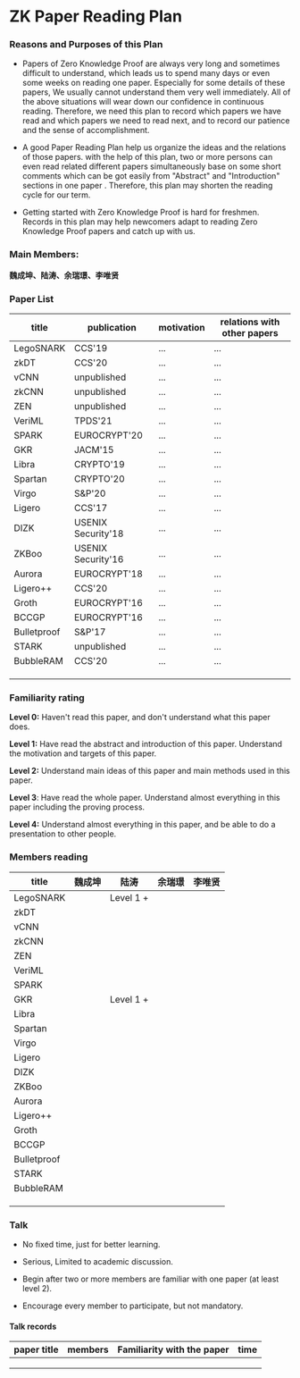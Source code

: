 # ZK Paper Reading Plan

### Reasons and Purposes of this Plan

- Papers of Zero Knowledge Proof are always very long and sometimes difficult to understand, which leads us to spend many days or even some weeks on reading one paper. Especially for some details of these papers, We usually cannot understand them very well immediately.  All of the above situations will wear down our confidence in continuous reading. Therefore, we need this plan to record which papers we have read and which papers we need to read next, and to record our patience and the sense of accomplishment.



- A good Paper Reading Plan help us organize the ideas and the relations of those papers. with the help of this plan, two or more persons can even read related different papers simultaneously base on some short comments which can be got easily from "Abstract" and "Introduction" sections in one paper . Therefore, this plan may shorten the reading cycle for our term.

  

- Getting started with Zero Knowledge Proof is hard for freshmen. Records in this plan may help newcomers adapt to reading Zero Knowledge Proof papers and catch up with us.

### Main Members:

**魏成坤、陆涛、余瑞璟、李唯贤**

### Paper List

| title       | publication        | motivation | relations with other papers |
| ----------- | ------------------ | ---------- | --------------------------- |
| LegoSNARK   | CCS'19             | ...        | ...                         |
| zkDT        | CCS'20             | ...        | ...                         |
| vCNN        | unpublished        | ...        | ...                         |
| zkCNN       | unpublished        | ...        | ...                         |
| ZEN         | unpublished        | ...        | ...                         |
| VeriML      | TPDS'21            | ...        | ...                         |
| SPARK       | EUROCRYPT'20       | ...        | ...                         |
| GKR         | JACM'15            | ...        | ...                         |
| Libra       | CRYPTO'19          | ...        | ...                         |
| Spartan     | CRYPTO'20          | ...        | ...                         |
| Virgo       | S&P'20             | ...        | ...                         |
| Ligero      | CCS'17             | ...        | ...                         |
| DIZK        | USENIX Security'18 | ...        | ...                         |
| ZKBoo       | USENIX Security'16 | ...        | ...                         |
| Aurora      | EUROCRYPT'18       | ...        | ...                         |
| Ligero++    | CCS'20             | ...        | ...                         |
| Groth       | EUROCRYPT'16       | ...        | ...                         |
| BCCGP       | EUROCRYPT'16       | ...        | ...                         |
| Bulletproof | S&P'17             | ...        | ...                         |
| STARK       | unpublished        | ...        | ...                         |
| BubbleRAM   | CCS'20             | ...        | ...                         |
|             |                    |            |                             |
|             |                    |            |                             |
|             |                    |            |                             |


### Familiarity rating

**Level 0:** Haven't read this paper, and don't understand what this paper does.

**Level 1:** Have read the abstract and introduction of this paper. Understand the motivation and targets of this paper.

**Level 2:** Understand main ideas of this paper and main methods used in this paper.

**Level 3**: Have read the whole paper. Understand almost everything in this paper including the proving process.

**Level 4:** Understand almost everything in this paper, and be able to  do a presentation to other people.

### Members reading

| title       | 魏成坤 | 陆涛      | 余瑞璟 | 李唯贤 |
| ----------- | ------ | --------- | ------ | ------ |
| LegoSNARK   |        | Level 1 + |        |        |
| zkDT        |        |           |        |        |
| vCNN        |        |           |        |        |
| zkCNN       |        |           |        |        |
| ZEN         |        |           |        |        |
| VeriML      |        |           |        |        |
| SPARK       |        |           |        |        |
| GKR         |        | Level 1 + |        |        |
| Libra       |        |           |        |        |
| Spartan     |        |           |        |        |
| Virgo       |        |           |        |        |
| Ligero      |        |           |        |        |
| DIZK        |        |           |        |        |
| ZKBoo       |        |           |        |        |
| Aurora      |        |           |        |        |
| Ligero++    |        |           |        |        |
| Groth       |        |           |        |        |
| BCCGP       |        |           |        |        |
| Bulletproof |        |           |        |        |
| STARK       |        |           |        |        |
| BubbleRAM   |        |           |        |        |
|             |        |           |        |        |
|             |        |           |        |        |
|             |        |           |        |        |



### Talk

- No fixed time, just for better learning.

- Serious, Limited to academic discussion.

- Begin after two or more members are familiar with one paper (at least level 2).

- Encourage every member to participate, but not mandatory.

  

#### Talk records

| paper title | members | Familiarity with the paper | time |
| ----------- | ------- | -------------------------- | ---- |
|             |         |                            |      |
|             |         |                            |      |
|             |         |                            |      |

